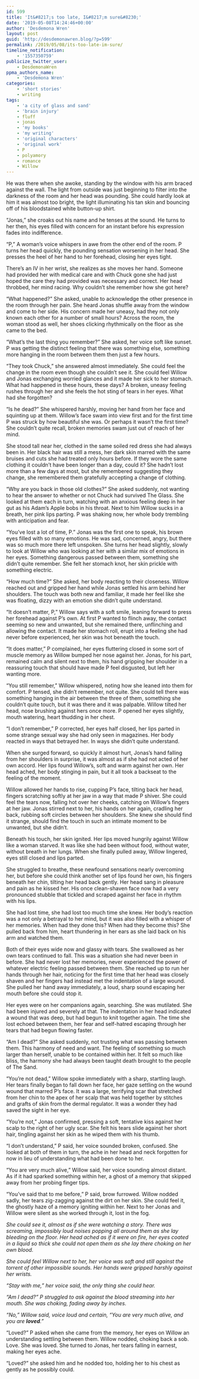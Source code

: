 ```yaml
---
id: 599
title: 'It&#8217;s too late, I&#8217;m sure&#8230;'
date: '2019-05-08T14:24:46+00:00'
author: 'Desdemona Wren'
layout: post
guid: 'http://desdemonawren.blog/?p=599'
permalink: /2019/05/08/its-too-late-im-sure/
timeline_notification:
    - '1557350759'
publicize_twitter_user:
    - DesdemonaWren
ppma_authors_name:
    - 'Desdemona Wren'
categories:
    - 'short stories'
    - writing
tags:
    - 'a city of glass and sand'
    - 'brain injury'
    - fluff
    - jonas
    - 'my books'
    - 'my writing'
    - 'original characters'
    - 'original work'
    - P
    - polyamory
    - romance
    - Willow
---
```


He was there when she awoke, standing by the window with his arm braced against the wall. The light from outside was just beginning to filter into the darkness of the room and her head was pounding. She could hardly look at him it was almost too bright, the light illuminating his tan skin and bouncing off of his bloodstained white button-up shirt.

“Jonas,” she croaks out his name and he tenses at the sound. He turns to her then, his eyes filled with concern for an instant before his expression fades into indifference.

“P,” A woman’s voice whispers in awe from the other end of the room. P turns her head quickly, the pounding sensation worsening in her head. She presses the heel of her hand to her forehead, closing her eyes tight.

There’s an IV in her wrist, she realizes as she moves her hand. Someone had provided her with medical care and with Chuck gone she had just hoped the care they had provided was necessary and correct. Her head throbbed, her mind racing. Why couldn’t she remember how she got here?

“What happened?” She asked, unable to acknowledge the other presence in the room through her pain. She heard Jonas shuffle away from the window and come to her side. His concern made her uneasy, had they not only known each other for a number of small hours? Across the room, the woman stood as well, her shoes clicking rhythmically on the floor as she came to the bed.

“What’s the last thing you remember?” She asked, her voice soft like sunset. P was getting the distinct feeling that there was something else, something more hanging in the room between them then just a few hours.

“They took Chuck,” she answered almost immediately. She could feel the change in the room even though she couldn’t see it. She could feel Willow and Jonas exchanging worried glances and it made her sick to her stomach. What had happened in these hours, these days? A broken, uneasy feeling rushes through her and she feels the hot sting of tears in her eyes. What had she forgotten?

“Is he dead?” She whispered harshly, moving her hand from her face and squinting up at them. Willow’s face swam into view first and for the first time P was struck by how beautiful she was. Or perhaps it wasn’t the first time? She couldn’t quite recall, broken memories swam just out of reach of her mind.

She stood tall near her, clothed in the same soiled red dress she had always been in. Her black hair was still a mess, her dark skin marred with the same bruises and cuts she had treated only hours before. If they wore the same clothing it couldn’t have been longer than a day, could it? She hadn’t lost more than a few days at most, but she remembered suggesting they change, she remembered them gratefully accepting a change of clothing.

“Why are you back in those old clothes?” She asked suddenly, not wanting to hear the answer to whether or not Chuck had survived The Glass. She looked at them each in turn, watching with an anxious feeling deep in her gut as his Adam’s Apple bobs in his throat. Next to him Willow sucks in a breath, her pink lips parting. P was shaking now, her whole body trembling with anticipation and fear.

“You’ve lost a lot of time, P.” Jonas was the first one to speak, his brown eyes filled with so many emotions. He was sad, concerned, angry, but there was so much more there left unspoken. She turns her head slightly, slowly to look at Willow who was looking at her with a similar mix of emotions in her eyes. Something dangerous passed between them, something she didn’t quite remember. She felt her stomach knot, her skin prickle with something electric.

“How much time?” She asked, her body reacting to their closeness. Willow reached out and gripped her hand while Jonas settled his arm behind her shoulders. The touch was both new and familiar, it made her feel like she was floating, dizzy with an emotion she didn’t quite understand.

“It doesn’t matter, P,” Willow says with a soft smile, leaning forward to press her forehead against P’s own. At first P wanted to flinch away, the contact seeming so new and unwanted, but she remained there, unflinching and allowing the contact. It made her stomach roll, erupt into a feeling she had never before experienced, her skin was hot beneath the touch.

“It does matter,” P complained, her eyes fluttering closed in some sort of muscle memory as Willow bumped her nose against her. Jonas, for his part, remained calm and silent next to them, his hand gripping her shoulder in a reassuring touch that should have made P feel disgusted, but left her wanting more.

“You still remember,” Willow whispered, noting how she leaned into them for comfort. P tensed, she didn’t remember, not quite. She could tell there was something hanging in the air between the three of them, something she couldn’t quite touch, but it was there and it was palpable. Willow tilted her head, nose brushing against hers once more. P opened her eyes slightly, mouth watering, heart thudding in her chest.

“I don’t remember,” P corrected, her eyes half closed, her lips parted in some strange sexual way she had only seen in magazines. Her body reacted in ways that betrayed her. In ways she didn’t quite understand.

When she surged forward, so quickly it almost hurt, Jonas’s hand falling from her shoulders in surprise, it was almost as if she had not acted of her own accord. Her lips found Willow’s, soft and warm against her own. Her head ached, her body stinging in pain, but it all took a backseat to the feeling of the moment.

Willow allowed her hands to rise, cupping P’s face, tilting back her head, fingers scratching softly at her jaw in a way that made P shiver. She could feel the tears now, falling hot over her cheeks, catching on Willow’s fingers at her jaw. Jonas stirred next to her, his hands on her again, cradling her back, rubbing soft circles between her shoulders. She knew she should find it strange, should find the touch in such an intimate moment to be unwanted, but she didn’t.

Beneath his touch, her skin ignited. Her lips moved hungrily against Willow like a woman starved. It was like she had been without food, without water, without breath in her lungs. When she finally pulled away, Willow lingered, eyes still closed and lips parted.

She struggled to breathe, these newfound sensations nearly overcoming her, but before she could think another set of lips found her own, his fingers beneath her chin, tilting her head back gently. Her head sang in pleasure and pain as he kissed her. His once clean-shaven face now had a very pronounced stubble that tickled and scraped against her face in rhythm with his lips.

She had lost time, she had lost too much time she knew. Her body’s reaction was a not only a betrayal to her mind, but it was also filled with a whisper of her memories. When had they done this? When had they become this? She pulled back from him, heart thundering in her ears as she laid back on his arm and watched them.

Both of their eyes wide now and glassy with tears. She swallowed as her own tears continued to fall. This was a situation she had never been in before. She had never lost her memories, never experienced the power of whatever electric feeling passed between them. She reached up to run her hands through her hair, noticing for the first time that her head was closely shaven and her fingers had instead met the indentation of a large wound. She pulled her hand away immediately, a loud, sharp sound escaping her mouth before she could stop it.

Her eyes were on her companions again, searching. She was mutilated. She had been injured and severely at that. The indentation in her head indicated a wound that was deep, but had begun to knit together again. The time she lost echoed between them, her fear and self-hatred escaping through her tears that had begun flowing faster.

“Am I dead?” She asked suddenly, not trusting what was passing between them. This harmony of need and want. The feeling of something so much larger than herself, unable to be contained within her. It felt so much like bliss, the harmony she had always been taught death brought to the people of The Sand.

“You’re not dead,” Willow spoke immediately with a sharp, startling laugh. Her tears finally began to fall down her face, her gaze settling on the wound wound that marred P’s face. It was a large, terrifying scar that stretched from her chin to the apex of her scalp that was held together by stitches and grafts of skin from the dermal regulator. It was a wonder they had saved the sight in her eye.

“You’re not,” Jonas confirmed, pressing a soft, tentative kiss against her scalp to the right of her ugly scar. She felt his tears slide against her short hair, tingling against her skin as he wiped them with his thumb.

“I don’t understand,” P said, her voice sounded broken, confused. She looked at both of them in turn, the ache in her head and neck forgotten for now in lieu of understanding what had been done to her.

“You are very much alive,” Willow said, her voice sounding almost distant. As if it had sparked something within her, a ghost of a memory that skipped away from her probing finger tips.

“You’ve said that to me before,” P said, brow furrowed. Willow nodded sadly, her tears zig-zagging against the dirt on her skin. She could feel it, the ghostly haze of a memory igniting within her. Next to her Jonas and Willow were silent as she worked through it, lost in the fog.

*She could see it, almost as if she were watching a story. There was screaming, impossibly loud noises popping all around them as she lay bleeding on the floor. Her head ached as if it were on fire, her eyes coated in a liquid so thick she could not open them as she lay there choking on her own blood.*

*She could feel Willow next to her, her voice was soft and still against the torrent of other impossible sounds. Her hands were gripped harshly against her wrists.*

*“Stay with me,” her voice said, the only thing she could hear.*

*“Am I dead?” P struggled to ask against the blood streaming into her mouth. She was choking, fading away by inches.*

*“No,” Willow said, voice loud and certain, “You are very much alive, and you are **loved**.”*

“Loved?” P asked when she came from the memory, her eyes on Willow an understanding settling between them. Willow nodded, choking back a sob. Love. She was loved. She turned to Jonas, her tears falling in earnest, making her eyes ache.

“Loved?” she asked him and he nodded too, holding her to his chest as gently as he possibly could.
